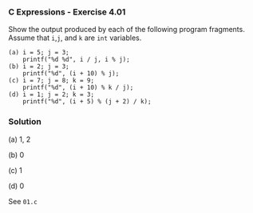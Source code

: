 ### C Expressions - Exercise 4.01

Show the output produced by each of the following program fragments. Assume that ```i```,```j```, and ```k``` are ```int``` variables.

```
(a) i = 5; j = 3;
    printf("%d %d", i / j, i % j);
(b) i = 2; j = 3;
    printf("%d", (i + 10) % j);
(c) i = 7; j = 8; k = 9;
    printf("%d", (i + 10) % k / j);
(d) i = 1; j = 2; k = 3;
    printf("%d", (i + 5) % (j + 2) / k);
```

### Solution

(a) 1, 2

(b) 0

(c) 1

(d) 0

See ```01.c```
